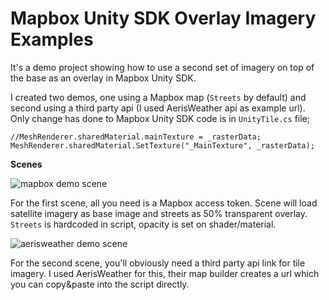 # Mapbox Unity SDK Overlay Imagery Examples

It's a demo project showing how to use a second set of imagery on top of the base as an overlay in Mapbox Unity SDK.

I created two demos, one using a Mapbox map (`Streets` by default) and second using a third party api (I used AerisWeather api as example url).    
Only change has done to Mapbox Unity SDK code is in `UnityTile.cs` file;
```
//MeshRenderer.sharedMaterial.mainTexture = _rasterData;
MeshRenderer.sharedMaterial.SetTexture("_MainTexture", _rasterData);
```

**Scenes**    

![mapbox demo scene](https://i.imgur.com/9gQNwAW.jpg)    

For the first scene, all you need is a Mapbox access token. Scene will load satellite imagery as base image and streets as 50% transparent overlay. `Streets` is hardcoded in script, opacity is set on shader/material.

![aerisweather demo scene](https://i.imgur.com/GxYMrQE.jpg)    

For the second scene, you'll obviously need a third party api link for tile imagery. I used AerisWeather for this, their map builder creates a url which you can copy&paste into the script directly.
